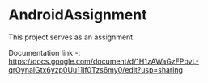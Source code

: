 # AndroidAssignment

This project serves as an assignment

Documentation link
-: https://docs.google.com/document/d/1H1zAWaGzFPbvL-qrOynaIGtx6yzp0Uu11lf0Tzs6my0/edit?usp=sharing
